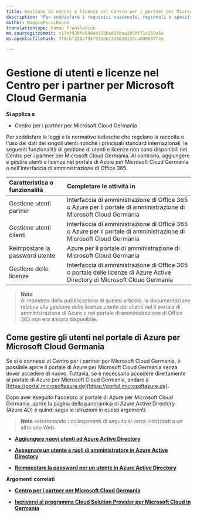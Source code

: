 ```yaml
---
title: Gestione di utenti e licenze nel Centro per i partner per Microsoft Cloud Germania | Centro per i partner per Microsoft Cloud Germania
description: "Per soddisfare i requisiti nazionali, regionali e specifici del settore che regolano la raccolta e l&quot;utilizzo dei dati dei singoli utenti, le funzionalità di gestione degli utenti non sono disponibili nel Centro per i partner per Microsoft Cloud Germania. Al contrario, aggiungere e gestire gli utenti nel portale di Azure per Microsoft Cloud Germania."
author: MaggiePucciEvans
translationtype: Human Translation
ms.sourcegitcommit: c17bf920fe54dab315be695baa3090f71c210e8e
ms.openlocfilehash: 3f8cbf220a794f911de1326626135cad40607fea

---
```


# Gestione di utenti e licenze nel Centro per i partner per Microsoft Cloud Germania

**Si applica a**

-  Centro per i partner per Microsoft Cloud Germania

Per soddisfare le leggi e le normative tedesche che regolano la raccolta e l'uso dei dati dei singoli utenti nonché i principali standard internazionali, le seguenti funzionalità di gestione di utenti e licenze non sono disponibili nel Centro per i partner per Microsoft Cloud Germania. Al contrario, aggiungere e gestire utenti e licenze nel portale di Azure per Microsoft Cloud Germania o nell'interfaccia di amministrazione di Office 365.

Caratteristica o funzionalità | Completare le attività in
:--- | :---
Gestione utenti partner | Interfaccia di amministrazione di Office 365 o Azure per il portale di amministrazione di Microsoft Cloud Germania
Gestione utenti clienti | Interfaccia di amministrazione di Office 365 o Azure per il portale di amministrazione di Microsoft Cloud Germania
Reimpostare la password utente | Azure per il portale di amministrazione di Microsoft Cloud Germania
Gestione delle licenze | Interfaccia di amministrazione di Office 365 o portale delle licenze di Azure Active Directory di Microsoft Cloud Germania

>**Nota**<br>
Al momento della pubblicazione di questo articolo, la documentazione relativa alla gestione delle licenze utente dei clienti nel il portale di amministrazione di Azure o nel portale di amministrazione di Office 365 non era ancora disponibile.

## Come gestire gli utenti nel portale di Azure per Microsoft Cloud Germania 

Se si è connessi al Centro per i partner per Microsoft Cloud Germania, è possibile aprire il portale di Azure per Microsoft Cloud Germania senza dover accedere di nuovo. Tuttavia, se è necessario accedere direttamente al portale di Azure per Microsoft Cloud Germania, andare a [https://portal.microsoftazure.de](https://portal.microsoftazure.de). 

Dopo aver eseguito l'accesso al portale di Azure per Microsoft Cloud Germania, aprire la pagina della panoramica di Azure Active Directory (Azure AD) e quindi segui le istruzioni in questi argomenti:

>**Nota**
 selezionando i collegamenti di seguito si verrà indirizzati a un altro sito Web. 

-  [**Aggiungere nuovi utenti ad Azure Active Directory**](https://docs.microsoft.com/azure/active-directory/active-directory-users-create-azure-portal)

-  [**Assegnare un utente a ruoli di amministratore in Azure Active Directory**](https://docs.microsoft.com/azure/active-directory/active-directory-users-assign-role-azure-portal)

-  [**Reimpostare la password per un utente in Azure Active Directory**](https://docs.microsoft.com/azure/active-directory/active-directory-users-reset-password-azure-portal)

**Argomenti correlati**

-  [**Centro per i partner per Microsoft Cloud Germania**](partner-center-for-microsoft-cloud-germany.md)

-  [**Iscriversi al programma Cloud Solution Provider per Microsoft Cloud in Germania**](enroll-in-csp-for-microsoft-cloud-germany.md)



<!--HONumber=Jan17_HO2-->


